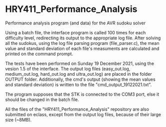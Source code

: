 # HRY411_Performance_Analysis
Performance analysis program (and data) for the AVR sudoku solver


Using a batch file, the interface program is called 100 times for each difficulty level, redirecting its output to the appropriate log file.
After solving all the sudokus, using the log file parsing program (file_parser.c), the mean value and standard deviation of each file's measuments 
are calculated and printed on the command prompt.


The tests have been performed on Sunday 19 December 2021, using the vesion 1.5 of the interface.
The output log files (easy_out.log, medium_out.log, hard_out.log and ultra_out.log) are placed in the folder OUTPUT folder.
Additionally, the cmd's output (showing the mean values and standard deviation) is written to the file "cmd_output_19122021.txt".


The program supposes that the STK is connected to the COM3 port, else it should be changed in the batch file.


All the files of the "HRY411_Performance_Analysis" repository are also submitted on eclass, except from the output log files, because of their large size (~8MB).
